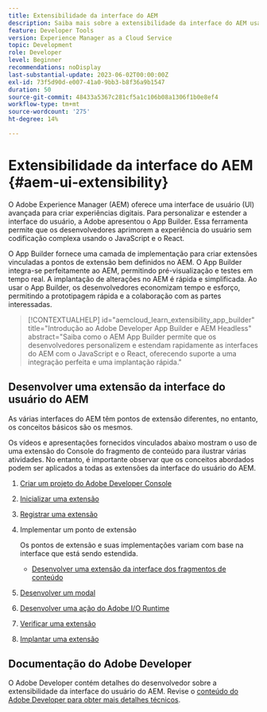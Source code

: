 ```yaml
---
title: Extensibilidade da interface do AEM
description: Saiba mais sobre a extensibilidade da interface do AEM usando o App Builder para criar extensões.
feature: Developer Tools
version: Experience Manager as a Cloud Service
topic: Development
role: Developer
level: Beginner
recommendations: noDisplay
last-substantial-update: 2023-06-02T00:00:00Z
exl-id: 73f5d90d-e007-41a0-9bb3-b8f36a9b1547
duration: 50
source-git-commit: 48433a5367c281cf5a1c106b08a1306f1b0e8ef4
workflow-type: tm+mt
source-wordcount: '275'
ht-degree: 14%

---
```


# Extensibilidade da interface do AEM {#aem-ui-extensibility}

O Adobe Experience Manager (AEM) oferece uma interface de usuário (UI) avançada para criar experiências digitais. Para personalizar e estender a interface do usuário, a Adobe apresentou o App Builder. Essa ferramenta permite que os desenvolvedores aprimorem a experiência do usuário sem codificação complexa usando o JavaScript e o React.

O App Builder fornece uma camada de implementação para criar extensões vinculadas a pontos de extensão bem definidos no AEM. O App Builder integra-se perfeitamente ao AEM, permitindo pré-visualização e testes em tempo real. A implantação de alterações no AEM é rápida e simplificada. Ao usar o App Builder, os desenvolvedores economizam tempo e esforço, permitindo a prototipagem rápida e a colaboração com as partes interessadas.

>[!CONTEXTUALHELP]
>id="aemcloud_learn_extensibility_app_builder"
>title="Introdução ao Adobe Developer App Builder e AEM Headless"
>abstract="Saiba como o AEM App Builder permite que os desenvolvedores personalizem e estendam rapidamente as interfaces do AEM com o JavaScript e o React, oferecendo suporte a uma integração perfeita e uma implantação rápida."

## Desenvolver uma extensão da interface do usuário do AEM

As várias interfaces do AEM têm pontos de extensão diferentes, no entanto, os conceitos básicos são os mesmos.

Os vídeos e apresentações fornecidos vinculados abaixo mostram o uso de uma extensão do Console do fragmento de conteúdo para ilustrar várias atividades. No entanto, é importante observar que os conceitos abordados podem ser aplicados a todas as extensões da interface do usuário do AEM.

1. [Criar um projeto do Adobe Developer Console](./adobe-developer-console-project.md)
1. [Inicializar uma extensão](./app-initialization.md)
1. [Registrar uma extensão](./extension-registration.md)
1. Implementar um ponto de extensão

   Os pontos de extensão e suas implementações variam com base na interface que está sendo estendida.

   + [Desenvolver uma extensão da interface dos fragmentos de conteúdo](./content-fragments/overview.md)

1. [Desenvolver um modal](./modal.md)
1. [Desenvolver uma ação do Adobe I/O Runtime](./runtime-action.md)
1. [Verificar uma extensão](./verify.md)
1. [Implantar uma extensão](./deploy.md)

## Documentação do Adobe Developer

O Adobe Developer contém detalhes do desenvolvedor sobre a extensibilidade da interface do usuário do AEM. Revise o [conteúdo do Adobe Developer para obter mais detalhes técnicos](https://developer.adobe.com/uix/docs/).
